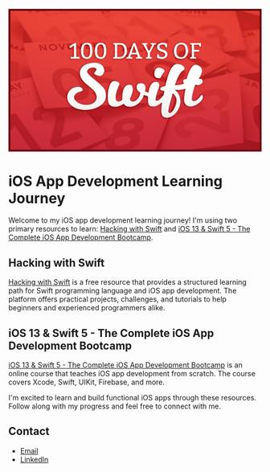 ![banner](banner.jpeg)

# iOS App Development Learning Journey

Welcome to my iOS app development learning journey! I'm using two primary resources to learn: [Hacking with Swift](https://www.hackingwithswift.com/) and [iOS 13 & Swift 5 - The Complete iOS App Development Bootcamp](https://www.udemy.com/course/ios-13-app-development-bootcamp/).

## Hacking with Swift
[Hacking with Swift](https://www.hackingwithswift.com/) is a free resource that provides a structured learning path for Swift programming language and iOS app development. The platform offers practical projects, challenges, and tutorials to help beginners and experienced programmers alike. 

## iOS 13 & Swift 5 - The Complete iOS App Development Bootcamp
[iOS 13 & Swift 5 - The Complete iOS App Development Bootcamp](https://www.udemy.com/course/ios-13-app-development-bootcamp/) is an online course that teaches iOS app development from scratch. The course covers Xcode, Swift, UIKit, Firebase, and more. 

I'm excited to learn and build functional iOS apps through these resources. Follow along with my progress and feel free to connect with me. 

## Contact
- [Email](mailto:your_email@example.com)
- [LinkedIn](https://www.linkedin.com/in/your_linkedin_profile)
